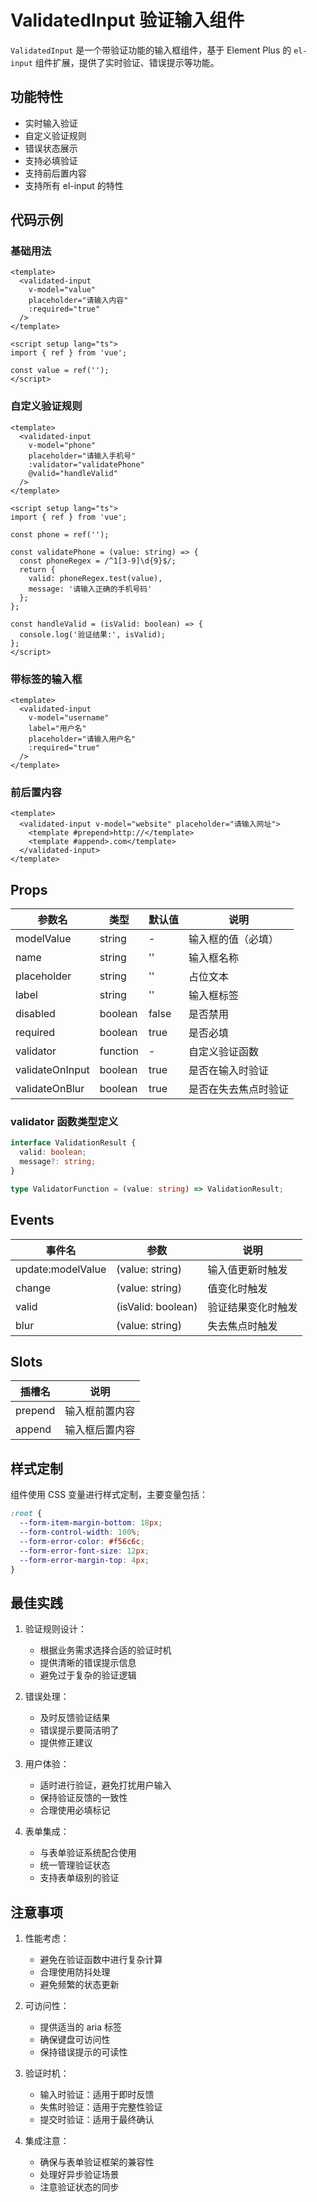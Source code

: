 # ValidatedInput 验证输入组件

`ValidatedInput` 是一个带验证功能的输入框组件，基于 Element Plus 的 `el-input` 组件扩展，提供了实时验证、错误提示等功能。

## 功能特性

- 实时输入验证
- 自定义验证规则
- 错误状态展示
- 支持必填验证
- 支持前后置内容
- 支持所有 el-input 的特性

## 代码示例

### 基础用法

```vue
<template>
  <validated-input
    v-model="value"
    placeholder="请输入内容"
    :required="true"
  />
</template>

<script setup lang="ts">
import { ref } from 'vue';

const value = ref('');
</script>
```

### 自定义验证规则

```vue
<template>
  <validated-input
    v-model="phone"
    placeholder="请输入手机号"
    :validator="validatePhone"
    @valid="handleValid"
  />
</template>

<script setup lang="ts">
import { ref } from 'vue';

const phone = ref('');

const validatePhone = (value: string) => {
  const phoneRegex = /^1[3-9]\d{9}$/;
  return {
    valid: phoneRegex.test(value),
    message: '请输入正确的手机号码'
  };
};

const handleValid = (isValid: boolean) => {
  console.log('验证结果:', isValid);
};
</script>
```

### 带标签的输入框

```vue
<template>
  <validated-input
    v-model="username"
    label="用户名"
    placeholder="请输入用户名"
    :required="true"
  />
</template>
```

### 前后置内容

```vue
<template>
  <validated-input v-model="website" placeholder="请输入网址">
    <template #prepend>http://</template>
    <template #append>.com</template>
  </validated-input>
</template>
```

## Props

| 参数名 | 类型 | 默认值 | 说明 |
|-------|------|--------|------|
| modelValue | string | - | 输入框的值（必填） |
| name | string | '' | 输入框名称 |
| placeholder | string | '' | 占位文本 |
| label | string | '' | 输入框标签 |
| disabled | boolean | false | 是否禁用 |
| required | boolean | true | 是否必填 |
| validator | function | - | 自定义验证函数 |
| validateOnInput | boolean | true | 是否在输入时验证 |
| validateOnBlur | boolean | true | 是否在失去焦点时验证 |

### validator 函数类型定义

```typescript
interface ValidationResult {
  valid: boolean;
  message?: string;
}

type ValidatorFunction = (value: string) => ValidationResult;
```

## Events

| 事件名 | 参数 | 说明 |
|-------|------|------|
| update:modelValue | (value: string) | 输入值更新时触发 |
| change | (value: string) | 值变化时触发 |
| valid | (isValid: boolean) | 验证结果变化时触发 |
| blur | (value: string) | 失去焦点时触发 |

## Slots

| 插槽名 | 说明 |
|-------|------|
| prepend | 输入框前置内容 |
| append | 输入框后置内容 |

## 样式定制

组件使用 CSS 变量进行样式定制，主要变量包括：

```css
:root {
  --form-item-margin-bottom: 18px;
  --form-control-width: 100%;
  --form-error-color: #f56c6c;
  --form-error-font-size: 12px;
  --form-error-margin-top: 4px;
}
```

## 最佳实践

1. 验证规则设计：
   - 根据业务需求选择合适的验证时机
   - 提供清晰的错误提示信息
   - 避免过于复杂的验证逻辑

2. 错误处理：
   - 及时反馈验证结果
   - 错误提示要简洁明了
   - 提供修正建议

3. 用户体验：
   - 适时进行验证，避免打扰用户输入
   - 保持验证反馈的一致性
   - 合理使用必填标记

4. 表单集成：
   - 与表单验证系统配合使用
   - 统一管理验证状态
   - 支持表单级别的验证

## 注意事项

1. 性能考虑：
   - 避免在验证函数中进行复杂计算
   - 合理使用防抖处理
   - 避免频繁的状态更新

2. 可访问性：
   - 提供适当的 aria 标签
   - 确保键盘可访问性
   - 保持错误提示的可读性

3. 验证时机：
   - 输入时验证：适用于即时反馈
   - 失焦时验证：适用于完整性验证
   - 提交时验证：适用于最终确认

4. 集成注意：
   - 确保与表单验证框架的兼容性
   - 处理好异步验证场景
   - 注意验证状态的同步 